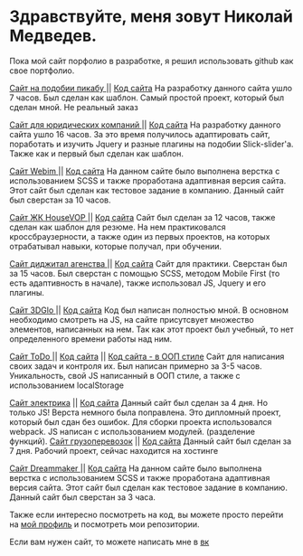 <h1>Здравствуйте, меня зовут Николай Медведев. </h1>

<p>Пока мой сайт порфолио в разработке, я решил использовать github как свое портфолио.</p>

<a href='https://pengu1nik.github.io/picadu/' target='_blank
'>Сайт на подобии пикабу </a> ||
<a href='https://github.com/Pengu1nik/picadu' target='_blank'>Код сайта</a>
На разработку данного сайта ушло 7 часов. Был сделан как шаблон.
Самый простой проект, который был сделан мной. Не реальный заказ

<a href='https://pengu1nik.github.io/freePDF/' target='_blank
'>Сайт для юридических компаний </a> ||
<a href='https://github.com/Pengu1nik/freePDF' target='_blank'>Код сайта</a>
На разработку данного сайта ушло 16 часов. За это время получилось адаптировать сайт, поработать и изучить Jquery и разные плагины на подобии Slick-slider'a.
Также как и первый был сделан как шаблон.

<a href='https://pengu1nik.github.io/Test-task_Emphasoft/app/' target='_blank
'>Сайт Webim </a> ||
<a href='https://github.com/Pengu1nik/Test-task_Emphasoft/tree/master/app' target='_blank'>Код сайта</a>
На данном сайте было выполнена верстка с использованием SCSS и также проработана адаптивная версия сайта. Этот сайт был сделан как тестовое задание в компанию.
Данный сайт был сверстан за 10 часов.

<a href='https://pengu1nik.github.io/HouseVOP/' target='_blank
'>Сайт ЖК HouseVOP </a> ||
<a href='https://github.com/Pengu1nik/HouseVOP' target='_blank'>Код сайта</a>
Сайт был сделан за 12 часов, также сделан как шаблон для резюме. На нем практиковался кроссбраузерности, а также один из первых проектов, на которых отрабатывал навыки, которые получал, при обучении.

<a href='https://pengu1nik.github.io/mob-first/' target='_blank
'>Сайт диджитал агенства </a> ||
<a href='https://github.com/Pengu1nik/mob-first' target='_blank'>Код сайта</a>
Сайт для практики. Сверстан был за 15 часов. Был сверстан с помощью SCSS, методом Mobile First (то есть адаптивность в начале), также использовал JS, Jquery и его плагины.

<a href='https://pengu1nik.github.io/study_JS/' target='_blank
'>Сайт 3DGlo </a> ||
<a href='https://github.com/Pengu1nik/study_JS/tree/lesson_30' target='_blank'>Код сайта</a>
Код был написан полностью мной. В основном необходимо смотреть на JS, на сайте присутсвует множество элементов, написанных на нем. Так как этот проект был учебный, то нет определенного времени работы над ним. 

<a href='https://pengu1nik.github.io/ToDo/' target='_blank
'>Сайт ToDo </a> ||
<a href='https://github.com/Pengu1nik/ToDo/tree/lesson_12' target='_blank'>Код сайта</a> ||
<a href='https://github.com/Pengu1nik/ToDo/tree/lesson_22' target='_blank'>Код сайта - в ООП стиле</a>
Сайт для написания своих задач и контроля их. Был написан примерно за 3-5 часов. Уникальность, свой JS написанный в ООП стиле, а также с использованием localStorage

<a href='https://pengu1nik.github.io/diplom/' target='_blank'>
Сайт электрика</a> ||
<a href='https://github.com/Pengu1nik/diplom/tree/last-task' target='_blank'>Код сайта</a>
Данный сайт был сделан за 4 дня. Но только JS!
Верста немного была поправлена. Это дипломный проект, который был сдан без ошибок. Для сборки проекта использовался webpack. JS написан с использованием модулей. (разделение функций).

<a href='https://pengu1nik.github.io/DSP-Logistic/' target='_blank'>
Сайт грузоперевозок</a> ||
<a href='https://github.com/Pengu1nik/DSP-Logistic/tree/prelastDay' target='_blank'>Код сайта</a>
Данный сайт был сделан за 7 дня. Рабочий проект, сейчас находится на хостинге

<a href='https://pengu1nik.github.io/TT-Technaxis/app/' target='_blank
'>Сайт Dreammaker </a> ||
<a href='https://github.com/Pengu1nik/TT-Technaxis' target='_blank'>Код сайта</a>
На данном сайте было выполнена верстка с использованием SCSS и также проработана адаптивная версия сайта. Этот сайт был сделан как тестовое задание в компанию.
Данный сайт был сверстан за 3 часа.


Также если интересно посмотреть на код, вы можете просто перейти на <a href='https://github.com/Pengu1nik' target='_blank'>мой профиль</a> и посмотреть мои репозитории.

Если вам нужен сайт, то можете написать мне в <a href='https://vk.com/nikolay.medvedev99' target='_blank'>вк </a>

